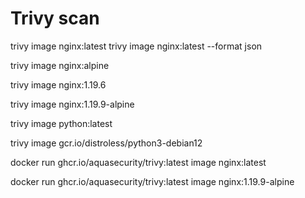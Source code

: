 # Trivy scan

trivy image nginx:latest
trivy image nginx:latest --format json

trivy image nginx:alpine

trivy image nginx:1.19.6

trivy image nginx:1.19.9-alpine

trivy image python:latest

trivy image gcr.io/distroless/python3-debian12	

docker run ghcr.io/aquasecurity/trivy:latest image nginx:latest

docker run ghcr.io/aquasecurity/trivy:latest image nginx:1.19.9-alpine